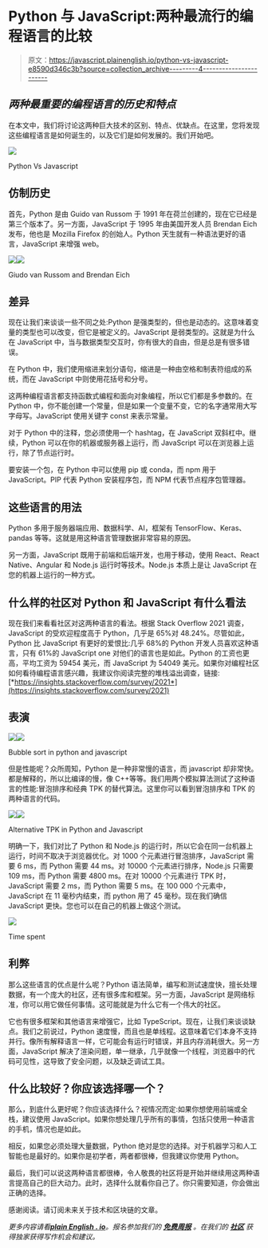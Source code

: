 # Python 与 JavaScript:两种最流行的编程语言的比较

> 原文：<https://javascript.plainenglish.io/python-vs-javascript-e8590d346c3b?source=collection_archive---------4----------------------->

## *两种最重要的编程语言的历史和特点*

在本文中，我们将讨论这两种巨大技术的区别、特点、优缺点。在这里，您将发现这些编程语言是如何诞生的，以及它们是如何发展的。我们开始吧。

![](img/83aab87071136ff15fdf1000042b75a1.png)

Python Vs Javascript

## **仿制历史**

首先，Python 是由 Guido van Russom 于 1991 年在荷兰创建的，现在它已经是第三个版本了。另一方面，JavaScript 于 1995 年由美国开发人员 Brendan Eich 发布，他也是 Mozilla Firefox 的创始人。Python 天生就有一种语法更好的语言，JavaScript 来增强 web。

![](img/6a1c4a9d7c0435e5d62f6fba4f432382.png)![](img/91a0a3ad8ca2953ce9df2c81d2ac0e2a.png)

Giudo van Russom and Brendan Eich

## **差异**

现在让我们来谈谈一些不同之处:Python 是强类型的，但也是动态的。这意味着变量的类型也可以改变，但它是被定义的。JavaScript 是弱类型的。这就是为什么在 JavaScript 中，当与数据类型交互时，你有很大的自由，但是总是有很多错误。

在 Python 中，我们使用缩进来划分语句，缩进是一种由空格和制表符组成的系统，而在 JavaScript 中则使用花括号和分号。

这两种编程语言都支持函数式编程和面向对象编程，所以它们都是多参数的。在 Python 中，你不能创建一个常量，但是如果一个变量不变，它的名字通常用大写字母写。JavaScript 使用关键字 const 来表示常量。

对于 Python 中的注释，您必须使用一个 hashtag，在 JavaScript 双斜杠中。继续，Python 可以在你的机器或服务器上运行，而 JavaScript 可以在浏览器上运行，除了节点运行时。

要安装一个包，在 Python 中可以使用 pip 或 conda，而 npm 用于 JavaScript。PIP 代表 Python 安装程序包，而 NPM 代表节点程序包管理器。

## **这些语言的用法**

Python 多用于服务器端应用、数据科学、AI，框架有 TensorFlow、Keras、pandas 等等。这就是用这种语言管理数据非常容易的原因。

另一方面，JavaScript 既用于前端和后端开发，也用于移动，使用 React、React Native、Angular 和 Node.js 运行时等技术。Node.js 本质上是让 JavaScript 在您的机器上运行的一种方式。

## **什么样的社区对 Python 和 JavaScript 有什么看法**

现在我们来看看社区对这两种语言的看法。根据 Stack Overflow 2021 调查，JavaScript 的受欢迎程度高于 Python，几乎是 65%对 48.24%。尽管如此，Python 比 JavaScript 有更好的爱恨比:几乎 68%的 Python 开发人员喜欢这种语言，只有 61%的 JavaScript one 对他们的语言也是如此。Python 的工资也更高，平均工资为 59454 美元，而 JavaScript 为 54049 美元。如果你对编程社区如何看待编程语言感兴趣，我建议你阅读完整的堆栈溢出调查，链接:[*https://insights.stackoverflow.com/survey/2021*](https://insights.stackoverflow.com/survey/2021)

## 表演

![](img/34fa694234dea16ea8979c7cc1be6bdf.png)![](img/6fcccc18adf8e93c2da926b9dcbe2d41.png)

Bubble sort in python and javascript

但是性能呢？众所周知，Python 是一种非常慢的语言，而 javascript 却非常快。都是解释的，所以比编译的慢，像 C++等等。我们用两个模拟算法测试了这种语言的性能:冒泡排序和经典 TPK 的替代算法。这里你可以看到冒泡排序和 TPK 的两种语言的代码。

![](img/1ec62d3423a5e8334d9673c3e2ba148e.png)![](img/ac7188d64dcfec211aa5f941511d24f6.png)

Alternative TPK in Python and Javascript

明确一下，我们对比了 Python 和 Node.js 的运行时，所以它会在同一台机器上运行，时间不取决于浏览器优化。对 1000 个元素进行冒泡排序，JavaScript 需要 6 ms，而 Python 需要 44 ms。对 10000 个元素进行排序，Node.js 只需要 109 ms，而 Python 需要 4800 ms。在对 10000 个元素进行 TPK 时，JavaScript 需要 2 ms，而 Python 需要 5 ms。在 100 000 个元素中，JavaScript 在 11 毫秒内结束，而 python 用了 45 毫秒。现在我们确信 JavaScript 更快。您也可以在自己的机器上做这个测试。

![](img/6db4f3f0d4e8c7452624a752ad43388f.png)

Time spent

## **利弊**

那么这些语言的优点是什么呢？Python 语法简单，编写和测试速度快，擅长处理数据，有一个庞大的社区，还有很多库和框架。另一方面，JavaScript 是网络标准，你可以用它做任何事情。这可能就是为什么它有一个伟大的社区。

它也有很多框架和其他语言来增强它，比如 TypeScript。现在，让我们来谈谈缺点。我们之前说过，Python 速度慢，而且也是单线程。这意味着它们本身不支持并行。像所有解释语言一样，它可能会有运行时错误，并且内存消耗很大。另一方面，JavaScript 解决了渲染问题，单一继承，几乎就像一个线程，浏览器中的代码可见性，这导致了安全问题，以及缺乏调试工具。

## **什么比较好？你应该选择哪一个？**

那么，到底什么更好呢？你应该选择什么？视情况而定:如果你想使用前端或全栈，建议使用 JavaScript。如果你想处理几乎所有的事情，包括只使用一种语言的手机，情况也是如此。

相反，如果您必须处理大量数据，Python 绝对是您的选择。对于机器学习和人工智能也是最好的。如果你是初学者，两者都很棒，但我建议你使用 Python。

最后，我们可以说这两种语言都很棒，令人敬畏的社区将是开始并继续用这两种语言提高自己的巨大动力。此时，选择什么就看你自己了。你只需要知道，你会做出正确的选择。

感谢阅读。请订阅未来关于技术和区块链的文章。

*更多内容请看*[***plain English . io***](http://plainenglish.io/)*。报名参加我们的* [***免费周报***](http://newsletter.plainenglish.io/) *。在我们的* [***社区***](https://discord.gg/GtDtUAvyhW) *获得独家获得写作机会和建议。*